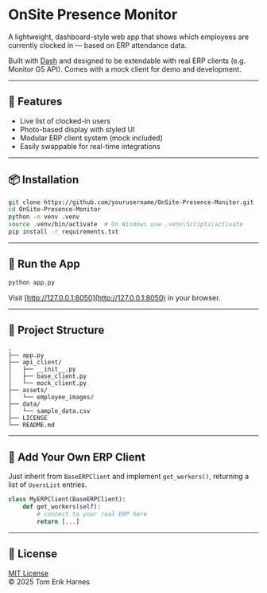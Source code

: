 # OnSite Presence Monitor

A lightweight, dashboard-style web app that shows which employees are currently clocked in — based on ERP attendance data.

Built with [Dash](https://dash.plotly.com/) and designed to be extendable with real ERP clients (e.g. Monitor G5 API). Comes with a mock client for demo and development.

---

## 🚀 Features

- Live list of clocked-in users
- Photo-based display with styled UI
- Modular ERP client system (mock included)
- Easily swappable for real-time integrations

---

## 📦 Installation

```bash
git clone https://github.com/yourusername/OnSite-Presence-Monitor.git
cd OnSite-Presence-Monitor
python -m venv .venv
source .venv/bin/activate  # On Windows use .venv\Scripts\activate
pip install -r requirements.txt
```

---

## 🧪 Run the App

```bash
python app.py
```

Visit [http://127.0.0.1:8050](http://127.0.0.1:8050) in your browser.

---

## 📁 Project Structure

```
.
├── app.py
├── api_client/
│   ├── __init__.py
│   ├── base_client.py
│   └── mock_client.py
├── assets/
│   └── employee_images/
├── data/
│   └── sample_data.csv
├── LICENSE
└── README.md
```

---

## 🧩 Add Your Own ERP Client

Just inherit from `BaseERPClient` and implement `get_workers()`, returning a list of `UsersList` entries.

```python
class MyERPClient(BaseERPClient):
    def get_workers(self):
        # connect to your real ERP here
        return [...]
```

---

## 📝 License

[MIT License](LICENSE)  
© 2025 Tom Erik Harnes